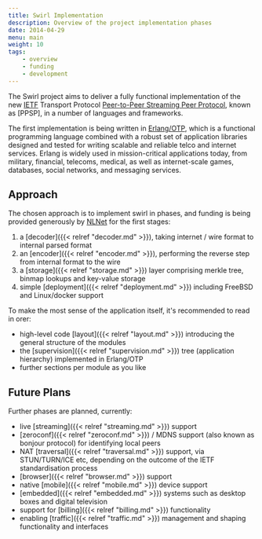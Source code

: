 ```yaml
---
title: Swirl Implementation
description: Overview of the project implementation phases
date: 2014-04-29
menu: main
weight: 10
tags:
    - overview
    - funding
    - development
---
```


The Swirl project aims to deliver a fully functional implementation of the
new [IETF] Transport Protocol [Peer-to-Peer Streaming Peer Protocol], known
as [PPSP], in a number of languages and frameworks.

The first implementation is being written in [Erlang/OTP], which is a
functional programming language combined with a robust set of application
libraries designed and tested for writing scalable and reliable telco and
internet services. Erlang is widely used in mission-critical applications
today, from military, financial, telecoms, medical, as well as
internet-scale games, databases, social networks, and messaging services.

## Approach

The chosen approach is to implement swirl in phases, and funding is being
provided generously by [NLNet] for the first stages:

1. a [decoder]({{< relref "decoder.md" >}}), taking internet / wire format
    to internal parsed format
2. an [encoder]({{< relref "encoder.md" >}}), performing the reverse step
    from internal format to the wire
3. a [storage]({{< relref "storage.md" >}}) layer comprising merkle tree,
    binmap lookups and key-value storage
4. simple [deployment]({{< relref "deployment.md" >}}) including FreeBSD and
    Linux/docker support

To make the most sense of the application itself, it's recommended to read in orer:

- high-level code [layout]({{< relref "layout.md" >}}) introducing the
  general structure of the modules
- the [supervision]({{< relref "supervision.md" >}}) tree (application
  hierarchy) implemented in Erlang/OTP
- further sections per module as you like

## Future Plans

Further phases are planned, currently:

- live [streaming]({{< relref "streaming.md" >}}) support
- [zeroconf]({{< relref "zeroconf.md" >}}) / MDNS support (also known as
  bonjour protocol) for identifying local peers
- NAT [traversal]({{< relref "traversal.md" >}}) support, via STUN/TURN/ICE
  etc, depending on the outcome of the IETF standardisation process
- [browser]({{< relref "browser.md" >}}) support
- native [mobile]({{< relref "mobile.md" >}}) device support
- [embedded]({{< relref "embedded.md" >}}) systems such as desktop boxes and
  digital television
- support for [billing]({{< relref "billing.md" >}}) functionality
- enabling [traffic]({{< relref "traffic.md" >}}) management and shaping
  functionality and interfaces

[Erlang/OTP]: http://www.erlang.org/
[NLNet]: http://nlnet.nl/news/2013/20130901-awards.html
[IETF]: https://www.ietf.org/
[Peer-to-Peer Streaming Peer Protocol]: https://datatracker.ietf.org/doc/draft-ietf-ppsp-peer-protocol
